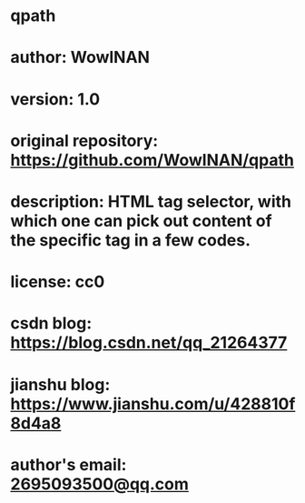 # qpath
# author: WowlNAN
# version: 1.0
# original repository: https://github.com/WowlNAN/qpath
# description: HTML tag selector, with which one can pick out content of the specific tag in a few codes.
# license: cc0
# csdn blog: https://blog.csdn.net/qq_21264377
# jianshu blog: https://www.jianshu.com/u/428810f8d4a8
# author's email: 2695093500@qq.com
#
